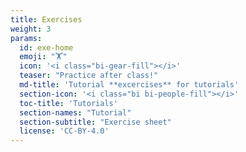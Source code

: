 ```yaml
---
title: Exercises
weight: 3
params: 
  id: exe-home
  emoji: "🏋️"
  icon: '<i class="bi-gear-fill"></i>'
  teaser: "Practice after class!"
  md-title: 'Tutorial **excercises** for tutorials'
  section-icon: '<i class="bi bi-people-fill"></i>'
  toc-title: 'Tutorials'
  section-names: "Tutorial"
  section-subtitle: "Exercise sheet"
  license: 'CC-BY-4.0'
---
```

